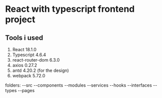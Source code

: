 # React with typescript frontend project

## Tools i used

1. React 18.1.0
2. Typescript 4.6.4
3. react-router-dom  6.3.0
4. axios 0.27.2 
5. antd 4.20.2 (for the design)
6. webpack 5.72.0

folders:
--src
     --components
     --modules
     --services
     --hooks
     --interfaces
     --types
     --pages
